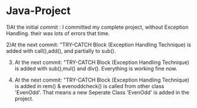 # Java-Project

1)At the initial commit : I committed my complete project, without Exception Handling.
their was lots of errors that time.



2)At the next commit: "TRY-CATCH Block (Exception Handling Technique) is added with call(),add(), and partially to sub().


3) At the next commit: "TRY-CATCH Block (Exception Handling Technique) is added with sub(),mul() and div(). 
   Everything is working fine now.
   
4) At the next commit: "TRY-CATCH Block (Exception Handling Technique) is added in rem() & evenoddcheck() is called from other class 'EvenOdd'.
   That means a new Seperate Class 'EvenOdd' is added in the project.